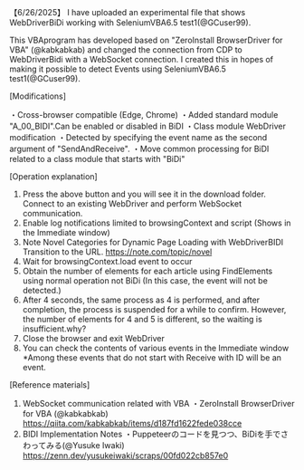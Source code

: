 【6/26/2025】
I have uploaded an experimental file that shows WebDriverBiDi working with SeleniumVBA6.5 test1(@GCuser99).

This VBAprogram has developed based on "ZeroInstall BrowserDriver for VBA" (@kabkabkab) and changed the connection from CDP to WebDriverBidi with a WebSocket connection. I created this in hopes of making it possible to detect Events using SeleniumVBA6.5 test1(@GCuser99).

[Modifications]

・Cross-browser compatible (Edge, Chrome)
・Added standard module "A_00_BIDI".Can be enabled or disabled in BiDI
・Class module WebDriver modification
・Detected by specifying the event name as the second argument of "SendAndReceive".
・Move common processing for BiDI related to a class module that starts with "BiDi"

[Operation explanation]
1. Press the above button and you will see it in the download folder.
Connect to an existing WebDriver and perform WebSocket communication.
2. Enable log notifications limited to browsingContext and script
(Shows in the Immediate window)
3. Note Novel Categories for Dynamic Page Loading with WebDriverBIDI
Transition to the URL.
https://note.com/topic/novel
4. Wait for browsingContext.load event to occur
5. Obtain the number of elements for each article using FindElements using normal operation not BiDi
(In this case, the event will not be detected.)
6. After 4 seconds, the same process as 4 is performed, and after completion, the process is suspended for a while to confirm.
However, the number of elements for 4 and 5 is different, so the waiting is insufficient.why?
7. Close the browser and exit WebDriver
8. You can check the contents of various events in the Immediate window
*Among these events that do not start with Receive with ID will be an event.

[Reference materials]
1. WebSocket communication related with VBA
・ZeroInstall BrowserDriver for VBA (@kabkabkab)
https://qiita.com/kabkabkab/items/d187fd1622fede038cce
2. BIDI Implementation Notes
・Puppeteerのコードを見つつ、BiDiを手でさわってみる(@Yusuke Iwaki)
https://zenn.dev/yusukeiwaki/scraps/00fd022cb857e0
